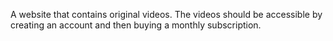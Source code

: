 A website that contains original videos. 
The videos should be accessible by creating an account and then buying a monthly subscription.